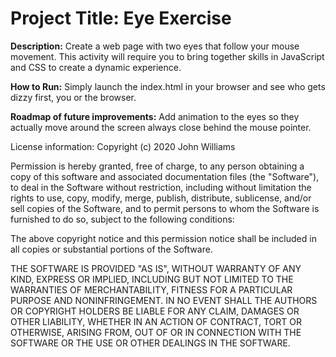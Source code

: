 # Project Title: Eye Exercise

**Description:** Create a web page with two eyes that follow your mouse movement. This activity will require you to bring together skills in JavaScript and CSS to create a dynamic experience. 

 
**How to Run:** Simply launch the index.html in your browser and see who gets dizzy first, you or the browser.
 
**Roadmap of future improvements:** Add animation to the eyes so they actually move around the screen always close behind the mouse pointer.
 

License information: Copyright (c) 2020 John Williams

Permission is hereby granted, free of charge, to any person obtaining a copy
of this software and associated documentation files (the "Software"), to deal
in the Software without restriction, including without limitation the rights
to use, copy, modify, merge, publish, distribute, sublicense, and/or sell
copies of the Software, and to permit persons to whom the Software is
furnished to do so, subject to the following conditions:

The above copyright notice and this permission notice shall be included in all
copies or substantial portions of the Software.

THE SOFTWARE IS PROVIDED "AS IS", WITHOUT WARRANTY OF ANY KIND, EXPRESS OR
IMPLIED, INCLUDING BUT NOT LIMITED TO THE WARRANTIES OF MERCHANTABILITY,
FITNESS FOR A PARTICULAR PURPOSE AND NONINFRINGEMENT. IN NO EVENT SHALL THE
AUTHORS OR COPYRIGHT HOLDERS BE LIABLE FOR ANY CLAIM, DAMAGES OR OTHER
LIABILITY, WHETHER IN AN ACTION OF CONTRACT, TORT OR OTHERWISE, ARISING FROM,
OUT OF OR IN CONNECTION WITH THE SOFTWARE OR THE USE OR OTHER DEALINGS IN THE
SOFTWARE.
